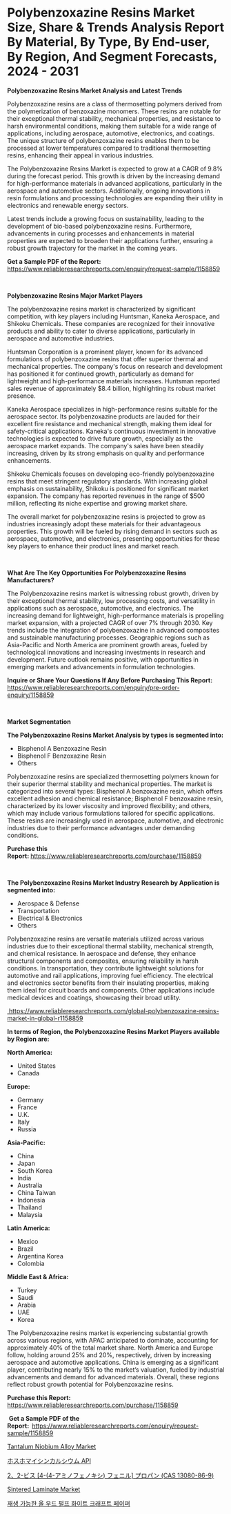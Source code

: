 <p><h1>Polybenzoxazine Resins Market Size, Share & Trends Analysis Report By Material, By Type, By End-user, By Region, And Segment Forecasts, 2024 - 2031</h1></p><p><strong>Polybenzoxazine Resins Market Analysis and Latest Trends</strong></p>
<p><p>Polybenzoxazine resins are a class of thermosetting polymers derived from the polymerization of benzoxazine monomers. These resins are notable for their exceptional thermal stability, mechanical properties, and resistance to harsh environmental conditions, making them suitable for a wide range of applications, including aerospace, automotive, electronics, and coatings. The unique structure of polybenzoxazine resins enables them to be processed at lower temperatures compared to traditional thermosetting resins, enhancing their appeal in various industries.</p><p>The Polybenzoxazine Resins Market is expected to grow at a CAGR of 9.8% during the forecast period. This growth is driven by the increasing demand for high-performance materials in advanced applications, particularly in the aerospace and automotive sectors. Additionally, ongoing innovations in resin formulations and processing technologies are expanding their utility in electronics and renewable energy sectors. </p><p>Latest trends include a growing focus on sustainability, leading to the development of bio-based polybenzoxazine resins. Furthermore, advancements in curing processes and enhancements in material properties are expected to broaden their applications further, ensuring a robust growth trajectory for the market in the coming years.</p></p>
<p><strong>Get a Sample PDF of the Report:&nbsp;</strong> <a href="https://www.reliableresearchreports.com/enquiry/request-sample/1158859">https://www.reliableresearchreports.com/enquiry/request-sample/1158859</a></p>
<p>&nbsp;</p>
<p><strong>Polybenzoxazine Resins Major Market Players</strong></p>
<p><p>The polybenzoxazine resins market is characterized by significant competition, with key players including Huntsman, Kaneka Aerospace, and Shikoku Chemicals. These companies are recognized for their innovative products and ability to cater to diverse applications, particularly in aerospace and automotive industries.</p><p>Huntsman Corporation is a prominent player, known for its advanced formulations of polybenzoxazine resins that offer superior thermal and mechanical properties. The company's focus on research and development has positioned it for continued growth, particularly as demand for lightweight and high-performance materials increases. Huntsman reported sales revenue of approximately $8.4 billion, highlighting its robust market presence.</p><p>Kaneka Aerospace specializes in high-performance resins suitable for the aerospace sector. Its polybenzoxazine products are lauded for their excellent fire resistance and mechanical strength, making them ideal for safety-critical applications. Kaneka's continuous investment in innovative technologies is expected to drive future growth, especially as the aerospace market expands. The company's sales have been steadily increasing, driven by its strong emphasis on quality and performance enhancements.</p><p>Shikoku Chemicals focuses on developing eco-friendly polybenzoxazine resins that meet stringent regulatory standards. With increasing global emphasis on sustainability, Shikoku is positioned for significant market expansion. The company has reported revenues in the range of $500 million, reflecting its niche expertise and growing market share.</p><p>The overall market for polybenzoxazine resins is projected to grow as industries increasingly adopt these materials for their advantageous properties. This growth will be fueled by rising demand in sectors such as aerospace, automotive, and electronics, presenting opportunities for these key players to enhance their product lines and market reach.</p></p>
<p>&nbsp;</p>
<p><strong>What Are The Key Opportunities For Polybenzoxazine Resins Manufacturers?</strong></p>
<p><p>The Polybenzoxazine resins market is witnessing robust growth, driven by their exceptional thermal stability, low processing costs, and versatility in applications such as aerospace, automotive, and electronics. The increasing demand for lightweight, high-performance materials is propelling market expansion, with a projected CAGR of over 7% through 2030. Key trends include the integration of polybenzoxazine in advanced composites and sustainable manufacturing processes. Geographic regions such as Asia-Pacific and North America are prominent growth areas, fueled by technological innovations and increasing investments in research and development. Future outlook remains positive, with opportunities in emerging markets and advancements in formulation technologies.</p></p>
<p><strong>Inquire or Share Your Questions If Any Before Purchasing This Report:</strong> <a href="https://www.reliableresearchreports.com/enquiry/pre-order-enquiry/1158859">https://www.reliableresearchreports.com/enquiry/pre-order-enquiry/1158859</a></p>
<p>&nbsp;</p>
<p><strong>Market Segmentation</strong></p>
<p><strong>The Polybenzoxazine Resins Market Analysis by types is segmented into:</strong></p>
<p><ul><li>Bisphenol A Benzoxazine Resin</li><li>Bisphenol F Benzoxazine Resin</li><li>Others</li></ul></p>
<p><p>Polybenzoxazine resins are specialized thermosetting polymers known for their superior thermal stability and mechanical properties. The market is categorized into several types: Bisphenol A benzoxazine resin, which offers excellent adhesion and chemical resistance; Bisphenol F benzoxazine resin, characterized by its lower viscosity and improved flexibility; and others, which may include various formulations tailored for specific applications. These resins are increasingly used in aerospace, automotive, and electronic industries due to their performance advantages under demanding conditions.</p></p>
<p><strong>Purchase this Report:&nbsp;</strong><a href="https://www.reliableresearchreports.com/purchase/1158859">https://www.reliableresearchreports.com/purchase/1158859</a></p>
<p>&nbsp;</p>
<p><strong>The Polybenzoxazine Resins Market Industry Research by Application is segmented into:</strong></p>
<p><ul><li>Aerospace & Defense</li><li>Transportation</li><li>Electrical & Electronics</li><li>Others</li></ul></p>
<p><p>Polybenzoxazine resins are versatile materials utilized across various industries due to their exceptional thermal stability, mechanical strength, and chemical resistance. In aerospace and defense, they enhance structural components and composites, ensuring reliability in harsh conditions. In transportation, they contribute lightweight solutions for automotive and rail applications, improving fuel efficiency. The electrical and electronics sector benefits from their insulating properties, making them ideal for circuit boards and components. Other applications include medical devices and coatings, showcasing their broad utility.</p></p>
<p><a href="https://www.reliableresearchreports.com/global-polybenzoxazine-resins-market-in-global-r1158859">&nbsp;https://www.reliableresearchreports.com/global-polybenzoxazine-resins-market-in-global-r1158859</a></p>
<p><strong>In terms of Region, the Polybenzoxazine Resins Market Players available by Region are:</strong></p>
<p>
    <p> <strong> North America: </strong>
        <ul>
            <li>United States</li>
            <li>Canada</li>
        </ul>
        </p> 
    <p> <strong> Europe: </strong>
        <ul>
            <li>Germany</li>
            <li>France</li>
            <li>U.K.</li>
            <li>Italy</li>
            <li>Russia</li>
        </ul>
        </p> 
    <p> <strong> Asia-Pacific: </strong>
        <ul>
            <li>China</li>
            <li>Japan</li>
            <li>South Korea</li>
            <li>India</li>
            <li>Australia</li>
            <li>China Taiwan</li>
            <li>Indonesia</li>
            <li>Thailand</li>
            <li>Malaysia</li>
        </ul>
        </p> 
    <p> <strong> Latin America: </strong>
        <ul>
            <li>Mexico</li>
            <li>Brazil</li>
            <li>Argentina Korea</li>
            <li>Colombia</li>
        </ul>
        </p> 
    <p> <strong> Middle East & Africa: </strong>
        <ul>
            <li>Turkey</li>
            <li>Saudi</li>
            <li>Arabia</li>
            <li>UAE</li>
            <li>Korea</li>
        </ul>
    </p>
    </p>
<p><p>The Polybenzoxazine resins market is experiencing substantial growth across various regions, with APAC anticipated to dominate, accounting for approximately 40% of the total market share. North America and Europe follow, holding around 25% and 20%, respectively, driven by increasing aerospace and automotive applications. China is emerging as a significant player, contributing nearly 15% to the market’s valuation, fueled by industrial advancements and demand for advanced materials. Overall, these regions reflect robust growth potential for Polybenzoxazine resins.</p></p>
<p><strong>Purchase this Report: </strong><a href="https://www.reliableresearchreports.com/purchase/1158859">https://www.reliableresearchreports.com/purchase/1158859</a></p>
<p>&nbsp;<strong>Get a Sample PDF of the Report:&nbsp;&nbsp;</strong><a href="https://www.reliableresearchreports.com/enquiry/request-sample/1158859">https://www.reliableresearchreports.com/enquiry/request-sample/1158859</a></p>
<p><strong></strong></p>
<p><p><a href="https://issuu.com/reportprime-2/docs/tantalum-niobium-alloy-market-size-_b8314791707d43">Tantalum Niobium Alloy Market</a></p><p><a href="https://medium.com/@rusty-marie2024/fosfomycin-calcium-api-market-%E3%81%AE%E3%82%B0%E3%83%AD%E3%83%BC%E3%83%90%E3%83%AB%E5%B8%82%E5%A0%B4%E6%A6%82%E8%A6%81%E3%81%AF-%E4%B8%96%E7%95%8C%E3%81%8A%E3%82%88%E3%81%B3%E4%B8%BB%E8%A6%81%E5%B8%82%E5%A0%B4%E3%81%AB%E3%81%8A%E3%81%91%E3%82%8B%E6%A5%AD%E7%95%8C%E3%81%AB%E5%BD%B1%E9%9F%BF%E3%82%92%E4%B8%8E%E3%81%88%E3%82%8B%E4%B8%BB%E8%A6%81%E3%81%AA%E3%83%88%E3%83%AC%E3%83%B3%E3%83%89%E3%81%AB%E3%81%A4%E3%81%84%E3%81%A6-%E7%8B%AC%E8%87%AA%E3%81%AE%E8%A6%96%E7%82%B9%E3%82%92%E6%8F%90%E4%BE%9B%E3%81%97%E3%81%BE%E3%81%99-3929ccc3f65e">ホスホマイシンカルシウム API</a></p><p><a href="https://medium.com/@rusty-marie2024/2-2-bis-4-4-aminophenoxy-phenyl-propane-cas-13080-86-9-423d5a46baaa">2、2-ビス [4-(4-アミノフェノキシ) フェニル] プロパン (CAS 13080-86-9)</a></p><p><a href="https://issuu.com/reportprime-2/docs/sintered-laminate-market-size-2030._1505f44fe67bce">Sintered Laminate Market</a></p><p><a href="https://medium.com/@arthuralety6767836754/%EC%84%B8%EA%B3%84-renewable-all-wood-pulp-white-kraft-paper-market-%EC%9D%80-2024%EC%97%90%EC%84%9C-2031%EB%A1%9C-%EC%97%B0%ED%8F%89%EA%B7%A0-%EC%A6%9D%EA%B0%80%EC%9C%A8%EC%9D%84-%EB%B3%B4%EC%9D%BC-%EA%B2%83%EC%9C%BC%EB%A1%9C-%EC%98%88%EC%83%81%EB%90%A9%EB%8B%88%EB%8B%A4-1c41e183974d">재생 가능한 올 우드 펄프 화이트 크래프트 페이퍼</a></p></p>